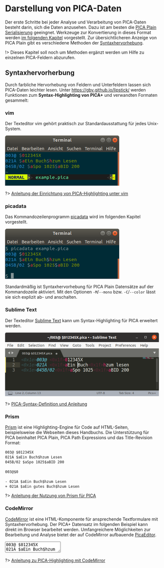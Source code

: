 # Darstellung von PICA-Daten

Der erste Schritte bei jeder Analyse und Verarbeitung von PICA-Daten besteht darin, sich die Daten anzusehen. Dazu ist am besten die [PICA Plain Serialisierung](formate?id=serialisierungen) geeingnet. Werkzeuge zur Konvertierung in dieses Format werden [im folgenden Kapitel](verarbeitung) vorgestellt. Zur übersichtlicheren Anzeige von PICA Plain gibt es verschiedene Methoden der [Syntaxhervorhebung](#syntaxhervorhebung).

!> Dieses Kapitel soll noch um Methoden ergänzt werden um Hilfe zu einzelnen PICA-Feldern abzurufen.

## Syntaxhervorherbung

Durch farbliche Hervorhebung von Feldern und Unterfeldern lassen sich PICA-Daten leichter lesen. Unter <https://gbv.github.io/lipstick/> werden Funktionen zum **Syntax-Highlighting von PICA+** und verwandten Formaten gesammelt:

### vim

Der Texteditor vim gehört praktisch zur Standardausstattung für jedes Unix-System.

  ![Screenshot PICA Syntax-Highlighting unter vim](img/screenshot-vim.png)

?> [Anleitung der Einrichtung von PICA-Highlighting unter vim](https://gbv.github.io/lipstick/vim/)

### picadata

Das Kommandozeilenprogramm [picadata](verarbeitung?id=picadata) wird im folgenden Kapitel vorgestellt.

![Screenshot PICA Syntax-Highlighting mit picadata](img/screenshot-picadata.png)

Standardmäßig ist Syntaxhervorhebung für PICA Plain Datensätze auf der Kommandozeile aktiviert. Mit den Optionen `-M`/`--mono` bzw. `-C`/`--color` lässt sie sich explizit ab- und anschalten.

### Sublime Text

Der Texteditor [Sublime Text](https://www.sublimetext.com/) kann um Syntax-Highlighting für PICA erweitert werden.

![Screenshot PICA Syntax-Highlighting mit Sublime](img/screenshot-sublime.png)

?> [PICA-Syntax-Definition und Anleitung](https://git.bsz-bw.de/amzar/pica-sublime)

### Prism

[Prism](https://prismjs.com) ist eine Highlighting-Engine für Code auf HTML-Seiten, beispielsweise die Webseiten dieses Handbuchs. Die Unterstützung für PICA beinhaltet PICA Plain, PICA Path Expressions und das Title-Revision Format:

~~~pica
003@ $012345X
021A $aEin Buch$hzum Lesen
045B/02 $aSpo 1025$aBID 200

003@$0

- 021A $aEin Buch$hzum Lesen
+ 021A $aEin gutes Buch$hzum Lesen
~~~

?> [Anleitung der Nutzung von Prism für PICA](https://gbv.github.io/lipstick/prism/)

### CodeMirror

[CodeMirror](https://codemirror.net/) ist eine HTML-Komponente für ansprechende Textformulare mit Syntaxhervorhebung. Der PICA+ Datensatz im folgenden Beispiel kann direkt im Browser bearbeitet werden. Umfangreichere Möglichkeiten zur Bearbeitung und Analyse bietet der auf CodeMirror aufbauende [PicaEditor](verarbeitung?id=picaeditor).

<div>
<textarea id="pica-editor">
003@ $012345X
021A $aEin Buch$hzum Lesen
045B/02 $aSpo 1025$aBID 200
</textarea>
</div>

<script>
CodeMirror.fromTextArea(document.getElementById('pica-editor'), { lineNumbers: true });
</script>

?> [Anleitung zu PICA-Highlighting mit CodeMirror](https://gbv.github.io/lipstick/codemirror/)
